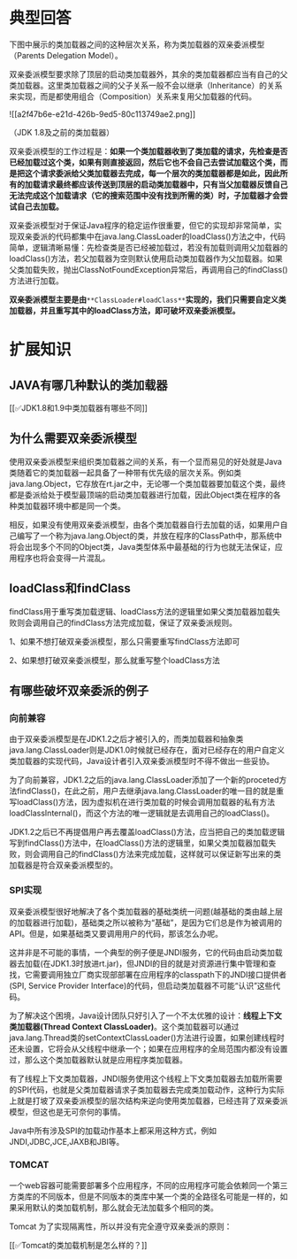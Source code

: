 # 典型回答


下图中展示的类加载器之间的这种层次关系，称为类加载器的双亲委派模型（Parents Delegation Model）。

双亲委派模型要求除了顶层的启动类加载器外，其余的类加载器都应当有自己的父类加载器。这里类加载器之间的父子关系一般不会以继承（Inheritance）的关系来实现，而是都使用组合（Composition）关系来复用父加载器的代码。

![[a2f47b6e-e21d-426b-9ed5-80c113749ae2.png]]

（JDK 1.8及之前的类加载器）



双亲委派模型的工作过程是：**如果一个类加载器收到了类加载的请求，先检查是否已经加载过这个类，如果有则直接返回，然后它也不会自己去尝试加载这个类，而是把这个请求委派给父类加载器去完成，每一个层次的类加载器都是如此，因此所有的加载请求最终都应该传送到顶层的启动类加载器中，只有当父加载器反馈自己无法完成这个加载请求（它的搜索范围中没有找到所需的类）时，子加载器才会尝试自己去加载。**



双亲委派模型对于保证Java程序的稳定运作很重要，但它的实现却非常简单，实现双亲委派的代码都集中在java.lang.ClassLoader的loadClass()方法之中，代码简单，逻辑清晰易懂：先检查类是否已经被加载过，若没有加载则调用父加载器的loadClass()方法，若父加载器为空则默认使用启动类加载器作为父加载器。如果父类加载失败，抛出ClassNotFoundException异常后，再调用自己的findClass()方法进行加载。



**双亲委派模型主要是由**`**ClassLoader#loadClass**`**实现的，我们只需要自定义类加载器，并且重写其中的loadClass方法，即可破坏双亲委派模型。**

# 扩展知识


## JAVA有哪几种默认的类加载器
[[✅JDK1.8和1.9中类加载器有哪些不同]]



## 为什么需要双亲委派模型
使用双亲委派模型来组织类加载器之间的关系，有一个显而易见的好处就是Java类随着它的类加载器一起具备了一种带有优先级的层次关系。例如类java.lang.Object，它存放在rt.jar之中，无论哪一个类加载器要加载这个类，最终都是委派给处于模型最顶端的启动类加载器进行加载，因此Object类在程序的各种类加载器环境中都是同一个类。



相反，如果没有使用双亲委派模型，由各个类加载器自行去加载的话，如果用户自己编写了一个称为java.lang.Object的类，并放在程序的ClassPath中，那系统中将会出现多个不同的Object类，Java类型体系中最基础的行为也就无法保证，应用程序也将会变得一片混乱。



## loadClass和findClass
findClass用于重写类加载逻辑、loadClass方法的逻辑里如果父类加载器加载失败则会调用自己的findClass方法完成加载，保证了双亲委派规则。



1、如果不想打破双亲委派模型，那么只需要重写findClass方法即可

2、如果想打破双亲委派模型，那么就重写整个loadClass方法

## 有哪些破坏双亲委派的例子
### 向前兼容
由于双亲委派模型是在JDK1.2之后才被引入的，而类加载器和抽象类java.lang.ClassLoader则是JDK1.0时候就已经存在，面对已经存在的用户自定义类加载器的实现代码，Java设计者引入双亲委派模型时不得不做出一些妥协。



为了向前兼容，JDK1.2之后的java.lang.ClassLoader添加了一个新的proceted方法findClass()，在此之前，用户去继承java.lang.ClassLoader的唯一目的就是重写loadClass()方法，因为虚拟机在进行类加载的时候会调用加载器的私有方法loadClassInternal()，而这个方法的唯一逻辑就是去调用自己的loadClass()。



JDK1.2之后已不再提倡用户再去覆盖loadClass()方法，应当把自己的类加载逻辑写到findClass()方法中，在loadClass()方法的逻辑里，如果父类加载器加载失败，则会调用自己的findClass()方法来完成加载，这样就可以保证新写出来的类加载器是符合双亲委派模型的。 

### SPI实现
双亲委派模型很好地解决了各个类加载器的基础类统一问题(越基础的类由越上层的加载器进行加载)，基础类之所以被称为“基础”，是因为它们总是作为被调用的API。但是，如果基础类又要调用用户的代码，那该怎么办呢。 

  
这并非是不可能的事情，一个典型的例子便是JNDI服务，它的代码由启动类加载器去加载(在JDK1.3时放进rt.jar)，但JNDI的目的就是对资源进行集中管理和查找，它需要调用独立厂商实现部部署在应用程序的classpath下的JNDI接口提供者(SPI, Service Provider Interface)的代码，但启动类加载器不可能“认识”这些代码。



为了解决这个困境，Java设计团队只好引入了一个不太优雅的设计：**线程上下文类加载器(Thread Context ClassLoader)**。这个类加载器可以通过java.lang.Thread类的setContextClassLoader()方法进行设置，如果创建线程时还未设置，它将会从父线程中继承一个；如果在应用程序的全局范围内都没有设置过，那么这个类加载器默认就是应用程序类加载器。



有了线程上下文类加载器，JNDI服务使用这个线程上下文类加载器去加载所需要的SPI代码，也就是父类加载器请求子类加载器去完成类加载动作，这种行为实际上就是打坡了双亲委派模型的层次结构来逆向使用类加载器，已经违背了双亲委派模型，但这也是无可奈何的事情。



Java中所有涉及SPI的加载动作基本上都采用这种方式，例如JNDI,JDBC,JCE,JAXB和JBI等。

### TOMCAT


一个web容器可能需要部署多个应用程序，不同的应用程序可能会依赖同一个第三方类库的不同版本，但是不同版本的类库中某一个类的全路径名可能是一样的，如果采用默认的类加载机制，那么就会无法加载多个相同的类。



Tomcat 为了实现隔离性，所以并没有完全遵守双亲委派的原则：



[[✅Tomcat的类加载机制是怎么样的？]]



